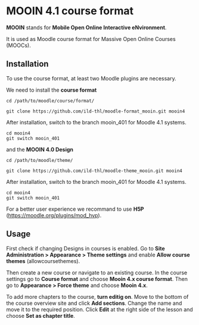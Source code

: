 # MOOIN 4.1 course format
**MOOIN** stands for **Mobile Open Online Interactive eNvironment**.

It is used as Moodle course format for Massive Open Online Courses (MOOCs).
## Installation
To use the course format, at least two Moodle plugins are necessary.

We need to install the **course format**

    cd /path/to/moodle/course/format/
    
    git clone https://github.com/ild-thl/moodle-format_mooin.git mooin4

After installation, switch to the branch mooin_401 for Moodle 4.1 systems. 

    cd mooin4
    git switch mooin_401

and the **MOOIN 4.0 Design**

    cd /path/to/moodle/theme/
    
    git clone https://github.com/ild-thl/moodle-theme_mooin.git mooin4
    
After installation, switch to the branch mooin_401 for Moodle 4.1 systems. 

    cd mooin4
    git switch mooin_401
    
For a better user experience we recommand to use **H5P** (https://moodle.org/plugins/mod_hvp). 

## Usage
First check if changing Designs in courses is enabled. Go to **Site Administration > Appearance > Theme settings** and enable **Allow course themes** (allowcoursethemes).

Then create a new course or navigate to an existing course. In the course settings go to **Course format** and choose **Mooin 4.x course format**. Then go to **Appearance > Force theme** and choose **Mooin 4.x**.

To add more chapters to the course, **turn editig on**. Move to the bottom of the course overview site and click **Add sections**. Change the name and move it to the required position. Click **Edit** at the right side of the lesson and choose **Set as chapter title**.
